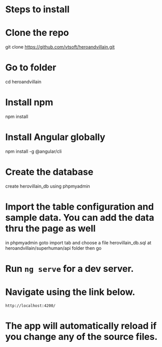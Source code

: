# Steps to install

# Clone the repo
git clone https://github.com/vtsoft/heroandvillain.git

# Go to folder
cd heroandvillain

# Install npm
npm install 

# Install Angular globally
npm install -g @angular/cli

# Create the database
create herovillain_db using phpmyadmin

# Import the table configuration and sample data. You can add the data thru the page as well
in phpmyadmin goto import tab and choose a file herovillain_db.sql at heroandvillain/superhuman/api folder then go

# Run `ng serve` for a dev server. 

# Navigate using the link below. 
`http://localhost:4200/`

# The app will automatically reload if you change any of the source files.

